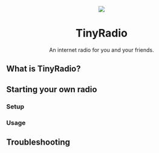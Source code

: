 <p align="center">
  <img src="http://i.imgur.com/yH85vgu.png"/>
</p>
<h1 align="center">TinyRadio</h1>
<p align="center">An internet radio for you and your friends.</p>

## What is TinyRadio?

## Starting your own radio
### Setup
### Usage

## Troubleshooting


